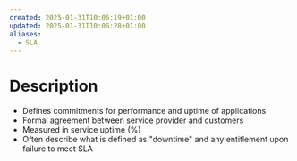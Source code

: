 ```yaml
---
created: 2025-01-31T10:06:19+01:00
updated: 2025-01-31T10:06:28+01:00
aliases:
  - SLA
---
```

# Description
- Defines commitments for performance and uptime of applications
- Formal agreement between service provider and customers
- Measured in service uptime (%)
- Often describe what is defined as "downtime" and any entitlement upon failure to meet SLA